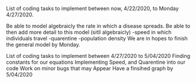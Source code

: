 List of coding tasks to implement between now, 4/22/2020, to Monday 4/27/2020.

  Be able to model algebraicly the rate in which a disease spreads.
  Be able to then add more detail to this model (sitll algebraicly)
    -speed in which individuals travel
    -quarentine
    -population density
  We are in hopes to finish the general model by Monday.

List of coding tasks to implement between 4/27/2020 to 5/04/2020
  Finding constants for our equations
  Implementing Speed, and Quarentine  into our code
  Work on minor bugs that may Appear
  Have a finsihed graph by 5/04/2020
